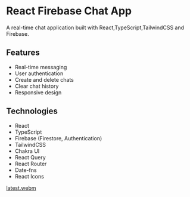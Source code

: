 # React Firebase Chat App

A real-time chat application built with React,TypeScript,TailwindCSS and Firebase.

## Features

- Real-time messaging
- User authentication
- Create and delete chats
- Clear chat history
- Responsive design

## Technologies

- React
- TypeScript
- Firebase (Firestore, Authentication)
- TailwindCSS
- Chakra UI
- React Query
- React Router
- Date-fns
- React Icons

[latest.webm](https://github.com/user-attachments/assets/88f806fb-2c69-401d-8541-6df0d3cd3856)
